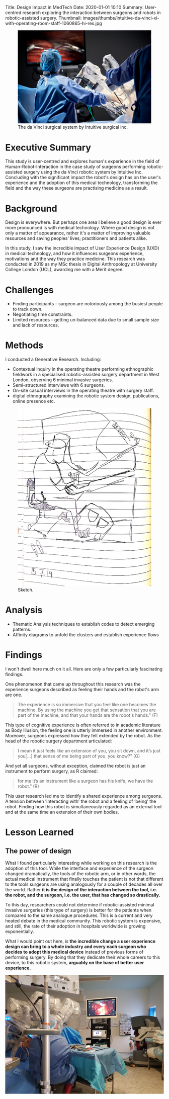 Title: Design Impact in MedTech
Date: 2020-01-01 10:10
Summary: User-centred research exploring the interaction between surgeons and robots in robotic-assisted surgery.
Thumbnail: images/thumbs/intuitive-da-vinci-xi-with-operating-room-staff-1060865-hi-res.jpg


<figure>
  <img class="fit image" src="images/fulls/intuitive-da-vinci-xi-with-operating-room-staff-1060865-hi-res.jpg" />
  <figcaption>  The da Vinci surgical system by Intuitive surgical inc.</figcaption>
</figure>


# Executive Summary

This study is user-centred and explores human's experience in the field of Human-Robot-Interaction in the case study of surgeons performing robotic-assisted surgery using the da Vinci robotic system by Intuitive Inc. Concluding with the significant impact the robot's design has on the user's experience and the adoption of this medical technology, transforming the field and the way these surgeons are practising medicine as a result.


# Background

Design is everywhere. But perhaps one area I believe a good design is ever more pronounced is with medical technology. Where good design is not only a matter of appearance, rather it's a matter of improving valuable resources and saving peoples' lives; practitioners and patients alike.

In this study, I saw the incredible impact of User Experience Design (UXD) in medical technology, and how it influences surgeons experience​, motivations and the way they practice medicine. This research was conducted in 2019 as my MSc thesis in Digital Anthropology at University College London (UCL), awarding me with a Merit degree.

# Challenges

- Finding participants - surgeon are notoriously among the busiest people to track down.
- Negotiating time constraints.
- Limited resources - getting un-balanced data due to small sample size and lack of resources.  


# Methods

I conducted a Generative Research.
Including:

- Contextual inquiry in the operating theatre performing ethnographic fieldwork in a specialised robotic-assisted surgery department in West London, observing 6 minimal invasive surgeries.
- Semi-structured interviews with 6 surgeons.
- On-site casual interviews in the operating theatre with surgery staff.
- digital ethnography examining the robotic system design, publications, online presence etc.


<figure>
  <img class="fit image" src="images/fulls/Copy of Field work sketches_6.jpg" />
  <figcaption>Sketch.</figcaption>
</figure>


# Analysis

* Thematic Analysis techniques to establish codes to detect emerging patterns.
* Affinity diagrams to unfold the clusters and establish experience flows


# Findings

I won't dwell here much on it all. Here are only a few particularly fascinating findings.

One phenomenon that came up throughout this research was the experience surgeons described as feeling their hands and the robot's arm are one.

> The experience is so immersive that you feel like one becomes the machine.
> By using the machine you get that sensation that you are part of the machine,
> and that your hands are the robot's hands.” (F)

This type of cognitive experience is often referred to in academic literature as Body Illusion, the feeling one is utterly immersed in another environment. Moreover, surgeons expressed how they felt extended by the robot. As the head of the robotic surgery department articulated:

> I mean it just feels like an extension of you, you sit down,
> and it’s just you[...]  that sense of me being part of you. you know?" (G)

And yet all surgeons, without exception, claimed the robot is just an instrument to perform surgery, as R claimed:

> for me it’s an instrument like a surgeon has his knife, we have the robot.” (R)


This user research led me to identify a shared experience among surgeons.  A tension between ’interacting with’ the robot and a feeling of ’being’ the robot. Finding how this robot is simultaneously regarded as an external tool and at the same time an extension of their own bodies.


# Lesson Learned

## The power of design

What I found particularly interesting while working on this research is the adoption of this tool.
While the interface and experience of the surgeon changed dramatically, the tools of the robotic arm, or in other words, the actual medical instrument that finally touches the patient is not that different to the tools surgeons are using analogously for a couple of decades all over the world.
Rather **it is the design of the interaction between the tool, i.e. the robot, and the surgeon, i.e. the user, that has changed so drastically.**

To this day, researchers could not determine if robotic-assisted minimal invasive surgeries (this type of surgery) is better for the patients when compared to the same analogue procedures. This is a current and very heated debate in the medical community. This robotic system is expensive, and still, the rate of their adoption in hospitals worldwide is growing exponentially.

What I would point out here, is **the incredible change a user experience design can bring to a whole industry and every each surgeon who decides to adopt this medical device** instead of previous forms of performing surgery. By doing that they dedicate their whole careers to this device, to this robotic system, **arguably on the base of better user experience.**

<img class="image fit" src="images/fulls/davinci_surgery_fieldwork.jpg">
